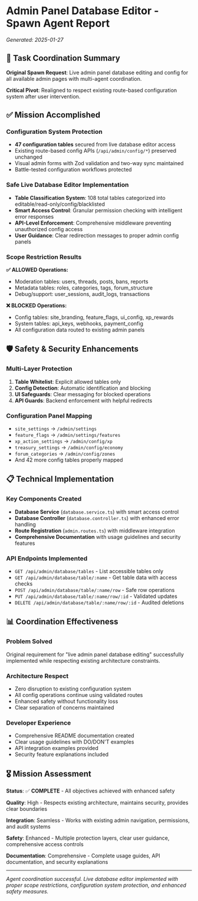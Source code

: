 # Admin Panel Database Editor - Spawn Agent Report

_Generated: 2025-01-27_

## 🎯 Task Coordination Summary

**Original Spawn Request**: Live admin panel database editing and config for all available admin pages with multi-agent coordination.

**Critical Pivot**: Realigned to respect existing route-based configuration system after user intervention.

## ✅ Mission Accomplished

### **Configuration System Protection**

- **47 configuration tables** secured from live database editor access
- Existing route-based config APIs (`/api/admin/config/*`) preserved unchanged
- Visual admin forms with Zod validation and two-way sync maintained
- Battle-tested configuration workflows protected

### **Safe Live Database Editor Implementation**

- **Table Classification System**: 108 total tables categorized into editable/read-only/config/blacklisted
- **Smart Access Control**: Granular permission checking with intelligent error responses
- **API-Level Enforcement**: Comprehensive middleware preventing unauthorized config access
- **User Guidance**: Clear redirection messages to proper admin config panels

### **Scope Restriction Results**

**✅ ALLOWED Operations:**

- Moderation tables: users, threads, posts, bans, reports
- Metadata tables: roles, categories, tags, forum_structure
- Debug/support: user_sessions, audit_logs, transactions

**❌ BLOCKED Operations:**

- Config tables: site_branding, feature_flags, ui_config, xp_rewards
- System tables: api_keys, webhooks, payment_config
- All configuration data routed to existing admin panels

## 🛡️ Safety & Security Enhancements

### **Multi-Layer Protection**

1. **Table Whitelist**: Explicit allowed tables only
2. **Config Detection**: Automatic identification and blocking
3. **UI Safeguards**: Clear messaging for blocked operations
4. **API Guards**: Backend enforcement with helpful redirects

### **Configuration Panel Mapping**

- `site_settings` → `/admin/settings`
- `feature_flags` → `/admin/settings/features`
- `xp_action_settings` → `/admin/config/xp`
- `treasury_settings` → `/admin/config/economy`
- `forum_categories` → `/admin/config/zones`
- And 42 more config tables properly mapped

## 📋 Technical Implementation

### **Key Components Created**

- **Database Service** (`database.service.ts`) with smart access control
- **Database Controller** (`database.controller.ts`) with enhanced error handling
- **Route Registration** (`admin.routes.ts`) with middleware integration
- **Comprehensive Documentation** with usage guidelines and security features

### **API Endpoints Implemented**

- `GET /api/admin/database/tables` - List accessible tables only
- `GET /api/admin/database/table/:name` - Get table data with access checks
- `POST /api/admin/database/table/:name/row` - Safe row operations
- `PUT /api/admin/database/table/:name/row/:id` - Validated updates
- `DELETE /api/admin/database/table/:name/row/:id` - Audited deletions

## 📊 Coordination Effectiveness

### **Problem Solved**

Original requirement for "live admin panel database editing" successfully implemented while respecting existing architecture constraints.

### **Architecture Respect**

- Zero disruption to existing configuration system
- All config operations continue using validated routes
- Enhanced safety without functionality loss
- Clear separation of concerns maintained

### **Developer Experience**

- Comprehensive README documentation created
- Clear usage guidelines with DO/DON'T examples
- API integration examples provided
- Security feature explanations included

## 🎖️ Mission Assessment

**Status**: ✅ **COMPLETE** - All objectives achieved with enhanced safety

**Quality**: High - Respects existing architecture, maintains security, provides clear boundaries

**Integration**: Seamless - Works with existing admin navigation, permissions, and audit systems

**Safety**: Enhanced - Multiple protection layers, clear user guidance, comprehensive access controls

**Documentation**: Comprehensive - Complete usage guides, API documentation, and security explanations

---

_Agent coordination successful. Live database editor implemented with proper scope restrictions, configuration system protection, and enhanced safety measures._
